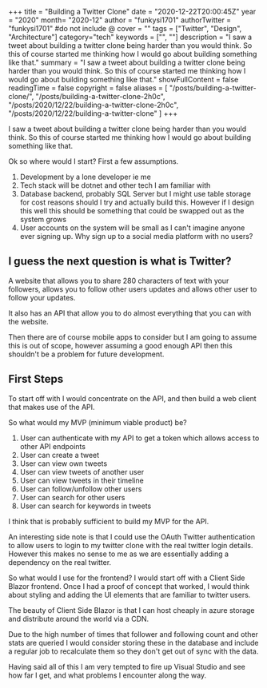+++
title = "Building a Twitter Clone"
date = "2020-12-22T20:00:45Z"
year = "2020"
month= "2020-12"
author = "funkysi1701"
authorTwitter = "funkysi1701" #do not include @
cover = ""
tags = ["Twitter", "Design", "Architecture"]
category="tech"
keywords = ["", ""]
description = "I saw a tweet about building a twitter clone being harder than you would think. So this of course started me thinking how I would go about building something like that."
summary = "I saw a tweet about building a twitter clone being harder than you would think. So this of course started me thinking how I would go about building something like that."
showFullContent = false
readingTime = false
copyright = false
aliases = [
    "/posts/building-a-twitter-clone/",
    "/posts/building-a-twitter-clone-2h0c",
    "/posts/2020/12/22/building-a-twitter-clone-2h0c",
    "/posts/2020/12/22/building-a-twitter-clone"
]
+++

I saw a tweet about building a twitter clone being harder than you would think. So this of course started me thinking how I would go about building something like that.

Ok so where would I start? First a few assumptions.

1) Development by a lone developer ie me
2) Tech stack will be dotnet and other tech I am familiar with
3) Database backend, probably SQL Server but I might use table storage for cost reasons should I try and actually build this. However if I design this well this should be something that could be swapped out as the system grows
4) User accounts on the system will be small as I can't imagine anyone ever signing up. Why sign up to a social media platform with no users?

## I guess the next question is what is Twitter?

A website that allows you to share 280 characters of text with your followers, allows you to follow other users updates and allows other user to follow your updates.

It also has an API that allow you to do almost everything that you can with the website.

Then there are of course mobile apps to consider but I am going to assume this is out of scope, however assuming a good enough API then this shouldn't be a problem for future development.

## First Steps

To start off with I would concentrate on the API, and then build a web client that makes use of the API.

So what would my MVP (minimum viable product) be?

1) User can authenticate with my API to get a token which allows access to other API endpoints
2) User can create a tweet
3) User can view own tweets
4) User can view tweets of another user
5) User can view tweets in their timeline
6) User can follow/unfollow other users
7) User can search for other users
8) User can search for keywords in tweets

I think that is probably sufficient to build my MVP for the API.

An interesting side note is that I could use the OAuth Twitter authentication to allow users to login to my twitter clone with the real twitter login details. However this makes no sense to me as we are essentially adding a dependency on the real twitter.

So what would I use for the frontend? I would start off with a Client Side Blazor frontend. Once I had a proof of concept that worked, I would think about styling and adding the UI elements that are familiar to twitter users.

The beauty of Client Side Blazor is that I can host cheaply in azure storage and distribute around the world via a CDN.

Due to the high number of times that follower and following count and other stats are queried I would consider storing these in the database and include a regular job to recalculate them so they don't get out of sync with the data.

Having said all of this I am very tempted to fire up Visual Studio and see how far I get, and what problems I encounter along the way.